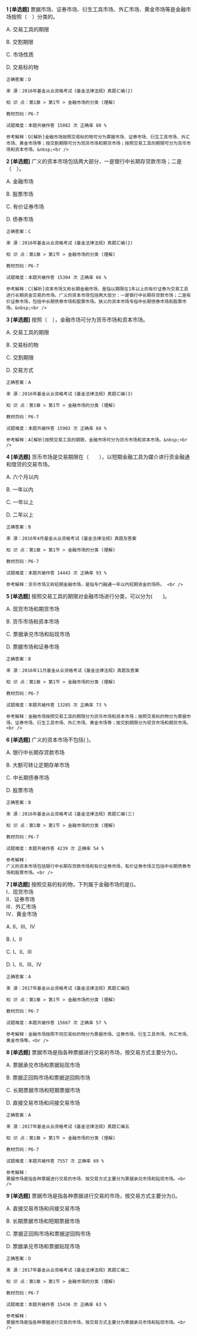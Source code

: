 **1 [单选题]** 票据市场、证券市场、衍生工具市场、外汇市场、黄金市场等是金融市场按照（　）分类的。 

A. 交易工具的期限&nbsp;

B. 交割期限&nbsp;

C. 市场性质&nbsp;

D. 交易标的物&nbsp;

```
正确答案：D

来 源：2016年基金从业资格考试《基金法律法规》真题汇编(2)

知 识 点：第1章 > 第1节 > 金融市场的分类 (理解)

教材页码：P6-7

试题难度：本题共被作答 15082 次 正确率 88 %

参考解释：D[解析]金融市场按照交易标的物可分为票据市场、证券市场、衍生工具市场、外汇市场、黄金市场等；按交割期限可分为现货市场和期货市场；按照交易工具的期限可分为货币市场和资本市场。&nbsp;<br />
```


**2 [单选题]** 广义的资本市场包括两大部分，一是银行中长期存贷款市场；二是（　）。 

A. 金融市场&nbsp;

B. 股票市场&nbsp;

C. 有价证券市场&nbsp;

D. 债券市场&nbsp;

```
正确答案：C

来 源：2016年基金从业资格考试《基金法律法规》真题汇编(2)

知 识 点：第1章 > 第1节 > 金融市场的分类 (理解)

教材页码：P6-7

试题难度：本题共被作答 15304 次 正确率 66 %

参考解释：C[解析]资本市场又称长期金融市场，是指以期限在1年以上的有价证券为交易工具进行长期资金交易的市场。广义的资本市场包括两大部分：一是银行中长期存贷款市场；二是有价证券市场，包括中长期债券市场和股票市场。狭义的资本市场专指中长期债券市场和股票市场。&nbsp;<br />
```


**3 [单选题]** 按照（　），金融市场可分为货币市场和资本市场。 

A. 交易工具的期限&nbsp;

B. 交易标的物&nbsp;

C. 交割期限&nbsp;

D. 交易方式&nbsp;

```
正确答案：A

来 源：2016年基金从业资格考试《基金法律法规》真题汇编(3)

知 识 点：第1章 > 第1节 > 金融市场的分类 (理解)

教材页码：P6-7

试题难度：本题共被作答 15903 次 正确率 68 %

参考解释：A[解析]按照交易工具的期限，金融市场可分为货币市场和资本市场。&nbsp;<br />

```


**4 [单选题]** 货币市场是交易期限在（　　），以短期金融工具为媒介进行资金融通和借贷的交易市场。 

A. 六个月以内

B. 一年以内

C. 一年以上

D. 二年以上 

```
正确答案：B

来 源：2016年4月基金从业资格考试《基金法律法规》真题及答案

知 识 点：第1章 > 第1节 > 金融市场的分类 (理解)

教材页码：P6-7

试题难度：本题共被作答 14443 次 正确率 93 %

参考解释：货币市场又称短期金融市场，是指专门融通一年以内短期资金的场所。 <br />

```


**5 [单选题]** 按照交易工具的期限对金融市场进行分类，可以分为(&emsp;&emsp;)。

A. 现货市场和期货市场

B. 货币市场和资本市场

C. 票据承兑市场和贴现市场

D. 票据市场和证券市场

```
正确答案：B

来 源：2016年11月基金从业资格考试《基金法律法规》真题及答案

知 识 点：第1章 > 第1节 > 金融市场的分类 (理解)

教材页码：P6-7

试题难度：本题共被作答 13285 次 正确率 73 %

参考解释：金融市场按照交易工具的期限分为货币市场和资本市场；按照交易标的物分为票据市场、证券市场、衍生工具市场、外汇市场、黄金市场等；按交割期限分为现货市场和期货市场。<br />

```


**6 [单选题]** 
广义的资本市场不包括( )。

A. 银行中长期存贷款市场

B. 大额可转让定期存单市场

C. 中长期债券市场

D. 股票市场

```
正确答案：B

来 源：2016年基金从业资格考试《基金法律法规》真题汇编(三)

知 识 点：第1章 > 第1节 > 金融市场的分类 (理解)

教材页码：P6-7

试题难度：本题共被作答 4239 次 正确率 54 %

参考解释：
广义的资本市场包括银行中长期存贷款市场和有价证券市场，有价证券市场又包括中长期债券市场和股票市场。<br />

```


**7 [单选题]** 按照交易的标的物，下列属于金融市场的是()。<br />
Ⅰ．现货市场<br />
Ⅱ．证券市场<br />
Ⅲ．外汇市场<br />
Ⅳ．黄金市场

A. Ⅱ、Ⅲ、Ⅳ

B. Ⅰ、Ⅱ

C. Ⅰ、Ⅱ、Ⅲ

D. Ⅰ、Ⅱ、Ⅲ、Ⅳ

```
正确答案：A

来 源：2017年基金从业资格考试《基金法律法规》真题汇编四

知 识 点：第1章 > 第1节 > 金融市场的分类 (理解)

教材页码：P6-7

试题难度：本题共被作答 15667 次 正确率 57 %

参考解释：金融市场按照不同交易标的物分为票据市场、证券市场、衍生工具市场、外汇市场、黄金市场等。<br />
```


**8 [单选题]** 
票据市场是指各种票据进行交易的市场，按交易方式主要分为()。

A. 票据承兑市场和票据贴现市场

B. 票据正回购市场和票据逆回购市场

C. 长期票据市场和短期票据市场

D. 直接交易市场和间接交易市场

```
正确答案：A

来 源：2017年基金从业资格考试《基金法律法规》真题汇编五

知 识 点：第1章 > 第1节 > 金融市场的分类 (理解)

教材页码：P6-7

试题难度：本题共被作答 7557 次 正确率 69 %

参考解释：
票据市场是指各种票据进行交易的市场．按交易方式主要分为票据承兑市场和贴现市场。<br />

```


**9 [单选题]** 
票据市场是指各种票据进行交易的市场，按交易方式主要分为()。

A. 直接交易市场和间接交易市场

B. 长期票据市场和短期票据市场

C. 票据正回购市场和票据逆回购市场

D. 票据承兑市场和票据贴现市场

```
正确答案：D

来 源：2017年基金从业资格考试《基金法律法规》真题汇编二

知 识 点：第1章 > 第1节 > 金融市场的分类 (理解)

教材页码：P6-7

试题难度：本题共被作答 15436 次 正确率 63 %

参考解释：
票据市场是指各种票据进行交易的市场，按交易方式主要分为票据承兑市场和贴现市场。<br />

```

